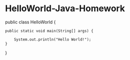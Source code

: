 HelloWorld-Java-Homework
========================
public class HelloWorld {

	public static void main(String[] args) {

		System.out.println("Hello World!");
	}

}
